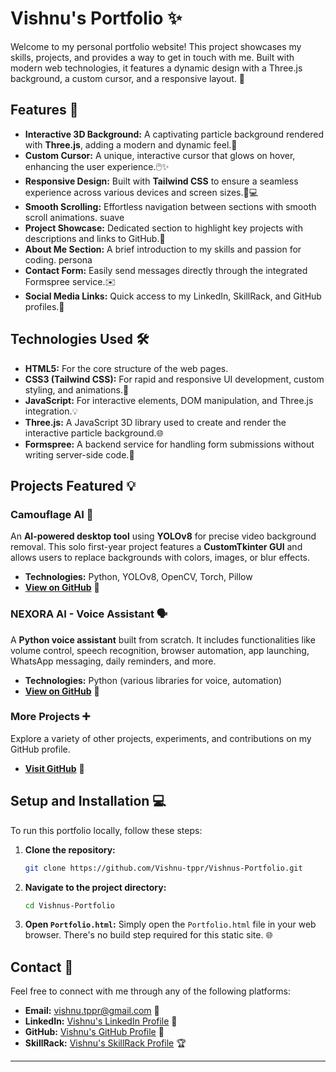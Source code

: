 # Vishnu's Portfolio ✨

Welcome to my personal portfolio website! This project showcases my skills, projects, and provides a way to get in touch with me. Built with modern web technologies, it features a dynamic design with a Three.js background, a custom cursor, and a responsive layout. 🚀

## Features 🌟

* **Interactive 3D Background:** A captivating particle background rendered with **Three.js**, adding a modern and dynamic feel.🌌
* **Custom Cursor:** A unique, interactive cursor that glows on hover, enhancing the user experience.🖱️✨
* **Responsive Design:** Built with **Tailwind CSS** to ensure a seamless experience across various devices and screen sizes.📱💻
* **Smooth Scrolling:** Effortless navigation between sections with smooth scroll animations. suave
* **Project Showcase:** Dedicated section to highlight key projects with descriptions and links to GitHub.📁
* **About Me Section:** A brief introduction to my skills and passion for coding. persona
* **Contact Form:** Easily send messages directly through the integrated Formspree service.✉️
* **Social Media Links:** Quick access to my LinkedIn, SkillRack, and GitHub profiles.🔗

## Technologies Used 🛠️

* **HTML5:** For the core structure of the web pages.
* **CSS3 (Tailwind CSS):** For rapid and responsive UI development, custom styling, and animations.🎨
* **JavaScript:** For interactive elements, DOM manipulation, and Three.js integration.💡
* **Three.js:** A JavaScript 3D library used to create and render the interactive particle background.🌐
* **Formspree:** A backend service for handling form submissions without writing server-side code.📧

## Projects Featured 💡

### Camouflage AI 🤖
An **AI-powered desktop tool** using **YOLOv8** for precise video background removal. This solo first-year project features a **CustomTkinter GUI** and allows users to replace backgrounds with colors, images, or blur effects.
* **Technologies:** Python, YOLOv8, OpenCV, Torch, Pillow
* **[View on GitHub](https://github.com/Vishnu-tppr/Camouflage-AI)** 🔗

### NEXORA AI - Voice Assistant 🗣️
A **Python voice assistant** built from scratch. It includes functionalities like volume control, speech recognition, browser automation, app launching, WhatsApp messaging, daily reminders, and more.
* **Technologies:** Python (various libraries for voice, automation)
* **[View on GitHub](https://github.com/Vishnu-tppr/NEXORA-AI)** 🔗

### More Projects ➕
Explore a variety of other projects, experiments, and contributions on my GitHub profile.
* **[Visit GitHub](https://github.com/Vishnu-tppr)** 🚀

## Setup and Installation 💻

To run this portfolio locally, follow these steps:

1.  **Clone the repository:**
    ```bash
    git clone https://github.com/Vishnu-tppr/Vishnus-Portfolio.git
    ```
2.  **Navigate to the project directory:**
    ```bash
    cd Vishnus-Portfolio
    ```
3.  **Open `Portfolio.html`:**
    Simply open the `Portfolio.html` file in your web browser. There's no build step required for this static site. 🌐

## Contact 🤝

Feel free to connect with me through any of the following platforms:

* **Email:** vishnu.tppr@gmail.com 📧
* **LinkedIn:** [Vishnu's LinkedIn Profile](https://www.linkedin.com/in/vishnu-v-31583b327/) 💼
* **GitHub:** [Vishnu's GitHub Profile](https://github.com/Vishnu-tppr) 🐙
* **SkillRack:** [Vishnu's SkillRack Profile](http://www.skillrack.com/profile/504581/fad72b7f91422b6163e1ef0c32831992d1390cbf) 🏆

---
